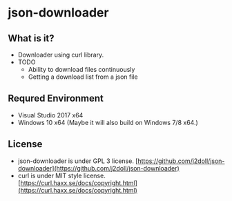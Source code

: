 # json-downloader

## What is it?
- Downloader using curl library.
- TODO
	- Ability to download files continuously
	- Getting a download list from a json file

## Requred Environment
- Visual Studio 2017 x64
- Windows 10 x64 (Maybe it will also build on Windows 7/8 x64.)

## License
- json-downloader is under GPL 3 license. [https://github.com/j2doll/json-downloader](https://github.com/j2doll/json-downloader)
- curl is under MIT style license. [https://curl.haxx.se/docs/copyright.html](https://curl.haxx.se/docs/copyright.html)
